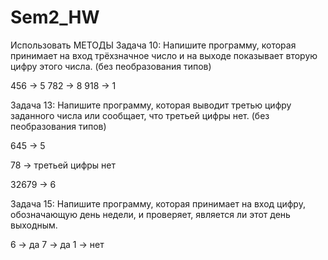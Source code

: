 # Sem2_HW

Использовать МЕТОДЫ
Задача 10: Напишите программу, которая принимает на вход трёхзначное число и на выходе показывает вторую цифру этого числа. (без пеобразования типов)

456 -> 5
782 -> 8
918 -> 1

Задача 13: Напишите программу, которая выводит третью цифру заданного числа или сообщает, что третьей цифры нет. (без пеобразования типов)

645 -> 5

78 -> третьей цифры нет

32679 -> 6

Задача 15: Напишите программу, которая принимает на вход цифру, обозначающую день недели, и проверяет, является ли этот день выходным.

6 -> да
7 -> да
1 -> нет
